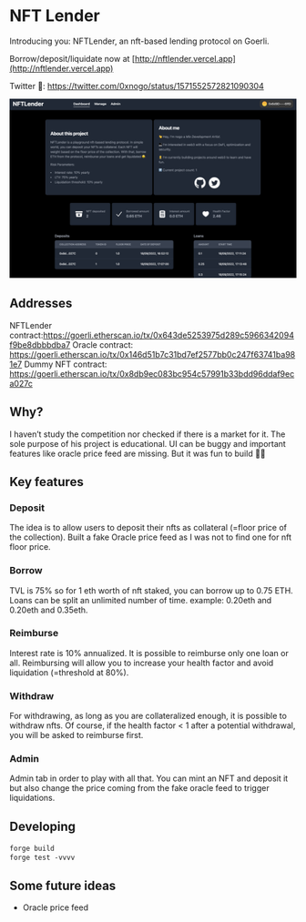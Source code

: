 # NFT Lender

Introducing you: NFTLender, an nft-based lending protocol on Goerli.

Borrow/deposit/liquidate now at [http://nftlender.vercel.app](http://nftlender.vercel.app)

Twitter 🧵: https://twitter.com/0xnogo/status/1571552572821090304

![plot](./screenshot.png)

## Addresses

NFTLender contract:https://goerli.etherscan.io/tx/0x643de5253975d289c5966342094f9be8dbbbdba7
Oracle contract: https://goerli.etherscan.io/tx/0x146d51b7c31bd7ef2577bb0c247f63741ba981e7
Dummy NFT contract: https://goerli.etherscan.io/tx/0x8db9ec083bc954c57991b33bdd96ddaf9eca027c

## Why?

I haven’t study the competition nor checked if there is a market for it. The sole purpose of his project is educational. UI can be buggy and important features like oracle price feed are missing. But it was fun to build 🤜🤛

## Key features

### Deposit

The idea is to allow users to deposit their nfts as collateral (=floor price of the collection). Built a fake Oracle price feed as I was not to find one for nft floor price.

### Borrow

TVL is 75% so for 1 eth worth of nft staked, you can borrow up to 0.75 ETH. Loans can be split an unlimited number of time. example: 0.20eth and 0.20eth and 0.35eth.

### Reimburse

Interest rate is 10% annualized. It is possible to reimburse only one loan or all. Reimbursing will allow you to increase your health factor and avoid liquidation (=threshold at 80%).

### Withdraw

For withdrawing, as long as you are collateralized enough, it is possible to withdraw nfts. Of course, if the health factor < 1 after a potential withdrawal, you will be asked to reimburse first.

### Admin

Admin tab in order to play with all that. You can mint an NFT and deposit it but also change the price coming from the fake oracle feed to trigger liquidations.

## Developing

```
forge build
forge test -vvvv
```

## Some future ideas

- Oracle price feed

